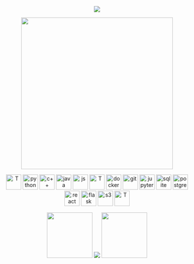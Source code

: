 <p align="center"><img src="https://user-images.githubusercontent.com/93014021/224484719-d333fb14-bc61-469b-b70b-5874aae61228.gif"></p>


<p align="center">
   <img src="https://github-readme-stats.vercel.app/api?username=aliemre2023&show_icons=true&theme=dark" width="400">
</p>
<p align="center">

   <img alt="T" title="T" height="40" width="40"  src="https://github.com/user-attachments/assets/d4359836-61a0-4dcd-952a-bedd655ae546">
   
   <img alt="python" title="python" height="40" width="40"  src="https://cdn.simpleicons.org/python">
   <img alt="c++" title="c++" height="40" width="40" src="https://cdn.simpleicons.org/c++">
   <img alt="java" title="java" height="40" width="40" src="https://cdn.jsdelivr.net/gh/devicons/devicon/icons/java/java-original.svg">
   <img alt="js" title="js" height="40" width="40" src="https://cdn.simpleicons.org/javascript">

   <img alt="T" title="T" height="40" width="40"  src="https://github.com/user-attachments/assets/d4359836-61a0-4dcd-952a-bedd655ae546">

   <img alt="docker" title="docker" height="40" width="40"  src="https://cdn.simpleicons.org/docker">
   <img alt="git" title="git" height="40" width="40"  src="https://cdn.simpleicons.org/git">
   <img alt="jupyter" title="jupyter" height="40" width="40" src="https://cdn.simpleicons.org/jupyter">
   <img alt="sqlite" title="sqlite" height="40" width="40"  src="https://github.com/aliemre2023/aliemre2023/assets/93014021/4a8869b5-fe36-41da-8d9c-8292ae9fffb3">
   <img alt="postgresql" title="postgresql" height="40" width="40" src="https://cdn.simpleicons.org/postgresql">
   <img alt="react" title="react" height="40" width="40" src="https://cdn.simpleicons.org/react">
   <img alt="flask" title="flask" height="40" width="40" src="https://cdn.simpleicons.org/flask">
   <img alt="s3" title="s3" height="40" width="40" src="https://github.com/user-attachments/assets/fa8b5165-2659-4086-bc59-143f0590f1cb">

   

   <img alt="T" title="T" height="40" width="40"  src="https://github.com/user-attachments/assets/d4359836-61a0-4dcd-952a-bedd655ae546">

   <!--
   <img alt="numpy" title="numpy" height="40" width="40" src="https://github.com/aliemre2023/aliemre2023/assets/93014021/2294b5f4-cfbd-48fd-a82c-d04ac23a5533">
   <img alt="pandas" title="pandas" height="40" width="40"  src="https://github.com/aliemre2023/aliemre2023/assets/93014021/f8e9b73f-e15e-471b-ae19-c645cb5cbae9">
   <img alt="matplotlib" title="matplotlib" height="40" width="40" src="https://github.com/aliemre2023/aliemre2023/assets/93014021/75058ee9-edcb-4003-8d70-a437aeaf765d">
   <img alt="opencv" title="opencv" height="40" width="40" src="https://github.com/aliemre2023/aliemre2023/assets/93014021/157a8dd5-4f86-4be2-a58b-04fa5ce4deb1">
   <img alt="selenium" title="selenium" height="40" width="40" src="https://cdn.simpleicons.org/selenium">
   <img alt="qt" title="qt" height="40" width="40"  src="https://cdn.simpleicons.org/qt">
   -->

</p>


<p align="center">

  <img  position=absolute width=120px src="https://github.com/aliemre2023/aliemre2023/assets/93014021/75ed0386-58bc-4644-a840-c33759b1d481">
  
  <img  position=absolute src="https://github-readme-stats.vercel.app/api/top-langs/?username=aliemre2023&layout=compact&size_weight=0.25&count_weight=0.5&theme=gruvbox_light">
  
  <img position=absolute width=120px src="https://github.com/aliemre2023/aliemre2023/assets/93014021/d5d04f91-a0b7-4066-ac72-c1c0e05a811e">
  
</p>
